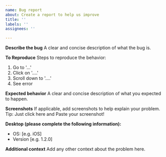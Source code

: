 ```yaml
---
name: Bug report
about: Create a report to help us improve
title: ''
labels: ''
assignees: ''

---
```


**Describe the bug**
A clear and concise description of what the bug is.

**To Reproduce**
Steps to reproduce the behavior:
1. Go to '...'
2. Click on '....'
3. Scroll down to '....'
4. See error

**Expected behavior**
A clear and concise description of what you expected to happen.

**Screenshots**
If applicable, add screenshots to help explain your problem.
Tip: Just click here and Paste your screenshot!

**Desktop (please complete the following information):**
 - OS: [e.g. iOS]
 - Version [e.g. 1.2.0]

**Additional context**
Add any other context about the problem here.
